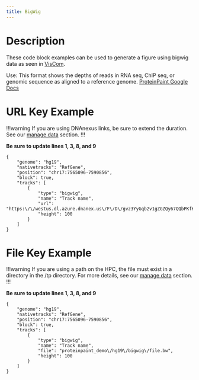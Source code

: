 ```yaml
---
title: BigWig
---
```

# Description
These code block examples can be used to generate a figure using bigwig data as seen in  [VisCom](https://viz.stjude.cloud/st-jude-cloud-demo/visualization/genomepaint-bigwig-example~34).

Use: This format shows the depths of reads in RNA seq, ChIP seq, or genomic sequence as aligned to a reference genome.
[ProteinPaint Google Docs](https://docs.google.com/document/d/1ZnPZKSSajWyNISSLELMozKxrZHQbdxQkkkQFnxw6zTs/edit#heading=h.6spyog171fm9)


# URL Key Example

!!!warning
If you are using DNAnexus links, be sure to extend the duration. See our [manage data](https://university.stjude.cloud/docs/visualization-community/data-manage/) section.
!!!

**Be sure to update lines 1, 3, 8, and 9** 
```JS
{
    "genome": "hg19",
    "nativetracks": "RefGene",
    "position": "chr17:7565096-7590856",
    "block": true,
    "tracks": [
        {
            "type": "bigwig",
            "name": "Track name",
            "url": "https:\/\/westus.dl.azure.dnanex.us\/F\/D\/gvz3YyGqb2v1gZGZQy67QQbPKfKY70q3yZb8ZZBB\/Nalm6_ATACseq.bw",   
            "height": 100
        }
    ]
}
```

# File Key Example

!!!warning
If you are using a path on the HPC, the file must exist in a directory in the /tp directory.
For more details, see our [manage data](https://university.stjude.cloud/docs/visualization-community/data-manage/) section.
!!!

**Be sure to update lines 1, 3, 8, and 9** 
```JS
{
    "genome": "hg19",
    "nativetracks": "RefGene",
    "position": "chr17:7565096-7590856",
    "block": true,
    "tracks": [
        {
            "type": "bigwig",
            "name": "Track name",
            "file": "proteinpaint_demo\/hg19\/bigwig\/file.bw",  
            "height": 100
        }
    ]
}
```